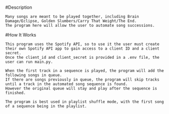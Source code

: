 #Description

    Many songs are meant to be played together, including Brain Damage/Eclipse, Golden Slumbers/Carry That Weight/The End.
    The program here will allow the user to automate song successions.

#How It Works

    This program uses the Spotify API, so to use it the user must create their own Spotify API app to gain access to a client ID and a client secret.
    Once the client_id and client_secret is provided in a .env file, the user can run main.py.

    When the first track in a sequence is played, the program will add the following songs in queue.
    If there are songs previously in queue, the program will skip tracks until a track in the automated song sequence is found.
    However the original queue will stay and play after the sequence is finished.

    The program is best used in playlist shuffle mode, with the first song of a sequence being in the playlist.
